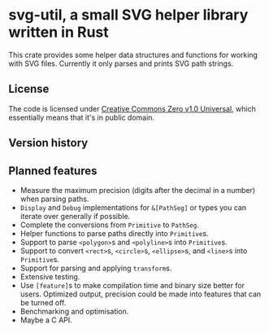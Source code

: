 svg-util, a small SVG helper library written in Rust
====================================================

This crate provides some helper data structures and functions for working with SVG files.
Currently it only parses and prints SVG path strings.

License
-------
The code is licensed under [Creative Commons Zero v1.0 Universal](http://creativecommons.org/publicdomain/zero/1.0/legalcode), which essentially means that it's in public domain.

Version history
---------------

Planned features
----------------

 - Measure the maximum precision (digits after the decimal in a number) when parsing paths.
 - `Display` and `Debug` implementations for `&[PathSeg]` or types you can iterate over generally if possible.
 - Complete the conversions from `Primitive` to `PathSeg`.
 - Helper functions to parse paths directly into `Primitive`s.
 - Support to parse `<polygon>`s and `<polyline>`s into `Primitive`s.
 - Support to convert `<rect>`s, `<circle>`s, `<ellipse>`s, and `<line>`s into `Primitive`s.
 - Support for parsing and applying `transform`s.
 - Extensive testing.
 - Use `[feature]`s to make compilation time and binary size better for users. Optimized output, precision could be made into features that can be turned off.
 - Benchmarking and optimisation.
 - Maybe a C API.